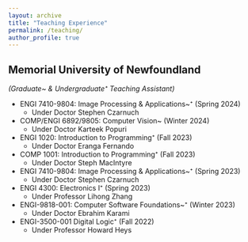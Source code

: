 ```yaml
---
layout: archive
title: "Teaching Experience"
permalink: /teaching/
author_profile: true
---
```


## Memorial University of Newfoundland
*(Graduate~ & Undergraduate⁺ Teaching Assistant)*
- ENGI 7410-9804: Image Processing & Applications~⁺ (Spring 2024)
  - Under Doctor Stephen Czarnuch
- COMP/ENGI 6892/9805: Computer Vision~ (Winter 2024)
  - Under Doctor Karteek Popuri
- ENGI 1020: Introduction to Programming⁺ (Fall 2023)
  - Under Doctor Eranga Fernando
- COMP 1001: Introduction to Programming⁺ (Fall 2023)
  - Under Doctor Steph MacIntyre
- ENGI 7410-9804: Image Processing & Applications~⁺ (Spring 2023)
  - Under Doctor Stephen Czarnuch
- ENGI 4300: Electronics I⁺ (Spring 2023)
  - Under Professor Lihong Zhang
- ENGI-9818-001: Computer Software Foundations~⁺ (Winter 2023)
  - Under Doctor Ebrahim Karami
- ENGI-3500-001 Digital Logic⁺ (Fall 2022)
  - Under Professor Howard Heys 
